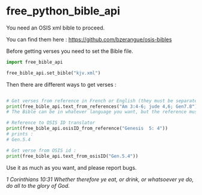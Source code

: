 # free_python_bible_api

You need an OSIS xml bible to proceed.

You can find them here : https://github.com/bzerangue/osis-bibles

Before getting verses you need to set the Bible file.

```python
import free_bible_api

free_bible_api.set_bible("kjv.xml")
```

Then there are different ways to get verses :

```python

# Get verses from reference in French or English (they must be separated by semi-colons)
print(free_bible_api.text_from_references("Am 3:4-6; jude 4,6; Gen7.8"))
# The Bible can be in whatever language you want, but the reference must be in French or English.

# Reference to OSIS ID translator
print(free_bible_api.osisID_from_reference("Genesis  5: 4"))
# prints : 
# Gen.5.4

# Get verse from OSIS id :
print(free_bible_api.text_from_osisID("Gen.5.4"))
```

Use it as much as you want, and please report bugs.

_1 Corinthians 10:31 Whether therefore ye eat, or drink, or whatsoever ye do, do all to the glory of God._
